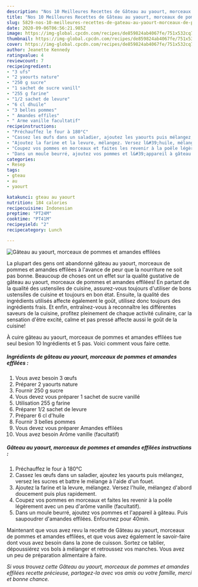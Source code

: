 ```yaml
---
description: "Nos 10 Meilleures Recettes de Gâteau au yaourt, morceaux de pommes et amandes effilées"
title: "Nos 10 Meilleures Recettes de Gâteau au yaourt, morceaux de pommes et amandes effilées"
slug: 5829-nos-10-meilleures-recettes-de-gateau-au-yaourt-morceaux-de-pommes-et-amandes-effilees
date: 2020-09-06T06:56:21.985Z
image: https://img-global.cpcdn.com/recipes/de859824ab4067fe/751x532cq70/gateau-au-yaourt-morceaux-de-pommes-et-amandes-effilees-photo-principale-de-la-recette.jpg
thumbnail: https://img-global.cpcdn.com/recipes/de859824ab4067fe/751x532cq70/gateau-au-yaourt-morceaux-de-pommes-et-amandes-effilees-photo-principale-de-la-recette.jpg
cover: https://img-global.cpcdn.com/recipes/de859824ab4067fe/751x532cq70/gateau-au-yaourt-morceaux-de-pommes-et-amandes-effilees-photo-principale-de-la-recette.jpg
author: Jeanette Kennedy
ratingvalue: 4
reviewcount: 7
recipeingredient:
- "3 ufs"
- "2 yaourts nature"
- "250 g sucre"
- "1 sachet de sucre vanill"
- "255 g farine"
- "1/2 sachet de levure"
- "6 cl dhuile"
- "3 belles pommes"
- " Amandes effiles"
- " Arme vanille facultatif"
recipeinstructions:
- "Préchauffez le four à 180°C"
- "Cassez les œufs dans un saladier, ajoutez les yaourts puis mélangez, versez les sucres et battre le mélange à l&#39;aide d&#39;un fouet."
- "Ajoutez la farine et la levure, mélangez. Versez l&#39;huile, mélangez d&#39;abord doucement puis plus rapidement."
- "Coupez vos pommes en morceaux et faites les revenir à la poêle légèrement avec un peu d&#39;arôme vanille (facultatif)."
- "Dans un moule beurré, ajoutez vos pommes et l&#39;appareil à gâteau. Puis saupoudrer d&#39;amandes effilées. Enfournez pour 40min."
categories:
- Resep
tags:
- gteau
- au
- yaourt

katakunci: gteau au yaourt 
nutrition: 184 calories
recipecuisine: Indonesian
preptime: "PT24M"
cooktime: "PT41M"
recipeyield: "2"
recipecategory: Lunch

---
```



![Gâteau au yaourt, morceaux de pommes et amandes effilées](https://img-global.cpcdn.com/recipes/de859824ab4067fe/751x532cq70/gateau-au-yaourt-morceaux-de-pommes-et-amandes-effilees-photo-principale-de-la-recette.jpg)

La plupart des gens ont abandonné gâteau au yaourt, morceaux de pommes et amandes effilées à l'avance de peur que la nourriture ne soit pas bonne. Beaucoup de choses ont un effet sur la qualité gustative de gâteau au yaourt, morceaux de pommes et amandes effilées! En partant de la qualité des ustensiles de cuisine, assurez-vous toujours d'utiliser de bons ustensiles de cuisine et toujours en bon état. Ensuite, la qualité des ingrédients utilisés affecte également le goût, utilisez donc toujours des ingrédients frais. Et enfin, entraînez-vous à reconnaître les différentes saveurs de la cuisine, profitez pleinement de chaque activité culinaire, car la sensation d'être excité, calme et pas pressé affecte aussi le goût de la cuisine!

<!--inarticleads1-->

À cuire gâteau au yaourt, morceaux de pommes et amandes effilées tue seul besion 10 Ingrédients et 5 pas. Voici comment vous faire cette.

##### Ingrédients de gâteau au yaourt, morceaux de pommes et amandes effilées :

1. Vous avez besoin 3 œufs
1. Préparer 2 yaourts nature
1. Fournir 250 g sucre
1. Vous devez vous préparer 1 sachet de sucre vanillé
1. Utilisation 255 g farine
1. Préparer 1/2 sachet de levure
1. Préparer 6 cl d&#39;huile
1. Fournir 3 belles pommes
1. Vous devez vous préparer  Amandes effilées
1. Vous avez besoin  Arôme vanille (facultatif)




<!--inarticleads2-->

##### Gâteau au yaourt, morceaux de pommes et amandes effilées instructions :

1. Préchauffez le four à 180°C
1. Cassez les œufs dans un saladier, ajoutez les yaourts puis mélangez, versez les sucres et battre le mélange à l&#39;aide d&#39;un fouet.
1. Ajoutez la farine et la levure, mélangez. Versez l&#39;huile, mélangez d&#39;abord doucement puis plus rapidement.
1. Coupez vos pommes en morceaux et faites les revenir à la poêle légèrement avec un peu d&#39;arôme vanille (facultatif).
1. Dans un moule beurré, ajoutez vos pommes et l&#39;appareil à gâteau. Puis saupoudrer d&#39;amandes effilées. Enfournez pour 40min.




<!--inarticleads1-->

<p>
Maintenant que vous avez revu la recette de Gâteau au yaourt, morceaux de pommes et amandes effilées, et que vous avez également le savoir-faire dont vous avez besoin dans la zone de cuisson. Sortez ce tablier, dépoussiérez vos bols à mélanger et retroussez vos manches. Vous avez un peu de préparation alimentaire à faire.
</p>

<p>
<i>Si vous trouvez cette Gâteau au yaourt, morceaux de pommes et amandes effilées recette précieuse, partagez-la avec vos amis ou votre famille, merci et bonne chance.</i>
</p>
